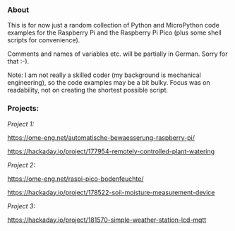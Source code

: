 ### About

This is for now just a random collection of Python and MicroPython code examples for the Raspberry Pi and the Raspberry Pi Pico (plus some shell scripts for convenience).

Comments and names of variables etc. will be partially in German. Sorry for that :-).

Note: I am not really a skilled coder (my background is mechanical engineering), so the code examples may be a bit bulky. Focus was on readability, not on creating the shortest possible script.


### Projects:

*Project 1:*

https://ome-eng.net/automatische-bewaesserung-raspberry-pi/ 

https://hackaday.io/project/177954-remotely-controlled-plant-watering

*Project 2:*

https://ome-eng.net/raspi-pico-bodenfeuchte/

https://hackaday.io/project/178522-soil-moisture-measurement-device

*Project 3:*

https://hackaday.io/project/181570-simple-weather-station-lcd-mqtt
